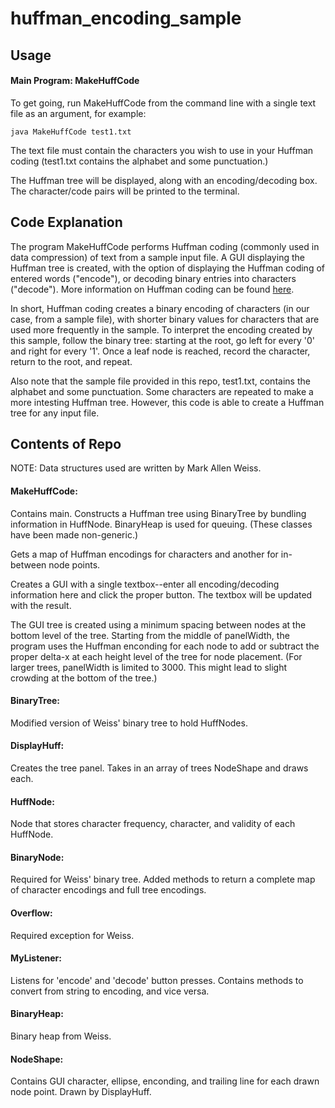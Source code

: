 # huffman_encoding_sample

## Usage

#### Main Program: MakeHuffCode

To get going, run MakeHuffCode from the command line with a single text file as an argument, for example:

    java MakeHuffCode test1.txt

The text file must contain the characters you wish to use in your Huffman coding (test1.txt contains the alphabet and some punctuation.)

The Huffman tree will be displayed, along with an encoding/decoding box. The character/code pairs will be printed to the terminal.

## Code Explanation

The program MakeHuffCode performs Huffman coding (commonly used in data compression) of text from a sample input file. A GUI displaying the Huffman tree is created, with the option of displaying the Huffman coding of entered words ("encode"), or decoding binary entries into characters ("decode"). More information on Huffman coding can be found [here](https://en.wikipedia.org/wiki/Huffman_coding).

In short, Huffman coding creates a binary encoding of characters (in our case, from a sample file), with shorter binary values for characters that are used more frequently in the sample. To interpret the encoding created by this sample, follow the binary tree: starting at the root, go left for every '0' and right for every '1'. Once a leaf node is reached, record the character, return to the root, and repeat.

Also note that the sample file provided in this repo, test1.txt, contains the alphabet and some punctuation. Some characters are repeated to make a more intesting Huffman tree. However, this code is able to create a Huffman tree for any input file.

## Contents of Repo

NOTE: Data structures used are written by Mark Allen Weiss.

#### MakeHuffCode:

Contains main. Constructs a Huffman tree using BinaryTree by bundling information in HuffNode. BinaryHeap is used for queuing. (These classes have been made non-generic.)

Gets a map of Huffman encodings for characters and another for in-between node points.

Creates a GUI with a single textbox--enter all encoding/decoding information here and click the proper button. The textbox will be updated with the result.

The GUI tree is created using a minimum spacing between nodes at the bottom level of the tree. Starting from the middle of panelWidth, the program uses the Huffman enconding for each node to add or subtract the proper delta-x at each height level of the tree for node placement. (For larger trees, panelWidth is limited to 3000. This might lead to slight crowding at the bottom of the tree.)

#### BinaryTree:

Modified version of Weiss' binary tree to hold HuffNodes.

#### DisplayHuff:

Creates the tree panel. Takes in an array of trees NodeShape and draws each.

#### HuffNode:

Node that stores character frequency, character, and validity of each HuffNode.

#### BinaryNode:

Required for Weiss' binary tree. Added methods to return a complete map of character encodings and full tree encodings.

#### Overflow:

Required exception for Weiss.

#### MyListener:

Listens for 'encode' and 'decode' button presses. Contains methods to convert from string to encoding, and vice versa.

#### BinaryHeap:

Binary heap from Weiss.

#### NodeShape:

Contains GUI character, ellipse, enconding, and trailing line for each drawn node point. Drawn by DisplayHuff.

